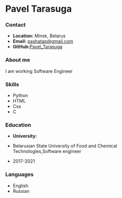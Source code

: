 # Pavel Tarasuga

### Contact
* __Location:__ Minsk, Belarus
* __Email:__ pashatap@gmail.com
* __GitHub:__[Pavel_Tarasuga](https://github.com/pashatap)

### About me
I am working Software Engineer

### Skills
* Python
* HTML
* Css
* C


### Education
* __University:__ 
+ Belarusian State University of Food and Chemical Technologies,Software engineer
- 2017-2021 


### Languages

* English  
* Russian 

